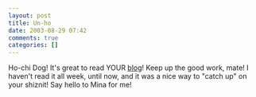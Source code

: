 ```yaml
---
layout: post
title: Un-ho
date: 2003-08-29 07:42
comments: true
categories: []
---
```

Ho-chi Dog! It's great to read YOUR <a href="http://hochidog.blogspot.com/">blog</a>! Keep up the good work, mate! I haven't read it all week, until now, and it was a nice way to "catch up" on your shiznit! Say hello to Mina for me!
